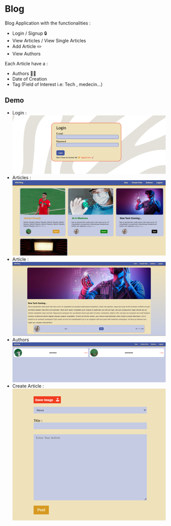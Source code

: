 
# Blog

Blog Application with the functionalities :
- Login / Signup :lock:
- View Articles / View Single Articles
- Add Article :pencil2:
- View Authors

Each Article have a :
- Authors :technologist:
- Date of Creation 
- Tag (Field of Interest i.e: Tech , medecin...)



## Demo
- Login :
![Alt text](login.png)
- Articles :
![Alt text](acceuil.png)
- Article :
![Alt text](article.png)
- Authors
![Alt text](authors.png)
- Create Article :
![Alt text](create.png)

